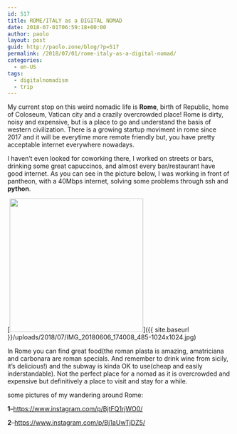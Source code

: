 ```yaml
---
id: 517
title: ROME/ITALY as a DIGITAL NOMAD
date: 2018-07-01T06:59:18+00:00
author: paolo
layout: post
guid: http://paolo.zone/blog/?p=517
permalink: /2018/07/01/rome-italy-as-a-digital-nomad/
categories:
  - en-US
tags:
  - digitalnomadism
  - trip
---
```

My current stop on this weird nomadic life is **Rome**, birth of Republic, home of Coloseum, Vatican city and a crazily overcrowded place! Rome is dirty, noisy and expensive, but is a place to go and understand the basis of western civilization. There is a growing startup moviment in rome since 2017 and it will be everytime more remote friendly but, you have pretty acceptable internet everywhere nowadays.

I haven&#8217;t even looked for coworking there, I worked on streets or bars, drinking some great capuccinos, and almost every bar/restaurant have good internet. As you can see in the picture below, I was working in front of pantheon, with a 40Mbps internet, solving some problems through ssh and **python**.

[<img src="{{ site.baseurl }}/uploads/2018/07/IMG_20180606_174008_485-300x300.jpg" alt="" width="300" height="300" class="alignnone size-medium wp-image-518" srcset="{{ site.baseurl }}/uploads/2018/07/IMG_20180606_174008_485-300x300.jpg 300w, {{ site.baseurl }}/uploads/2018/07/IMG_20180606_174008_485-150x150.jpg 150w, {{ site.baseurl }}/uploads/2018/07/IMG_20180606_174008_485-768x768.jpg 768w, {{ site.baseurl }}/uploads/2018/07/IMG_20180606_174008_485-1024x1024.jpg 1024w" sizes="(max-width: 300px) 100vw, 300px" />]({{ site.baseurl }}/uploads/2018/07/IMG_20180606_174008_485-1024x1024.jpg)

In Rome you can find great food(the roman plasta is amazing, amatriciana and carbonara are roman specials. And remember to drink wine from sicily, it&#8217;s delicious!) and the subway is kinda OK to use(cheap and easily inderstandable). Not the perfect place for a nomad as it is overcrowded and expensive but definitively a place to visit and stay for a while.

some pictures of my wandering around Rome:

**1**&#8211;<a href="https://www.instagram.com/p/BjtFQ1rjWO0/" rel="noopener" target="_blank">https://www.instagram.com/p/BjtFQ1rjWO0/</a>

**2**&#8211;<a href="https://www.instagram.com/p/Bj1aUwTjDZ5/" rel="noopener" target="_blank">https://www.instagram.com/p/Bj1aUwTjDZ5/</a>
